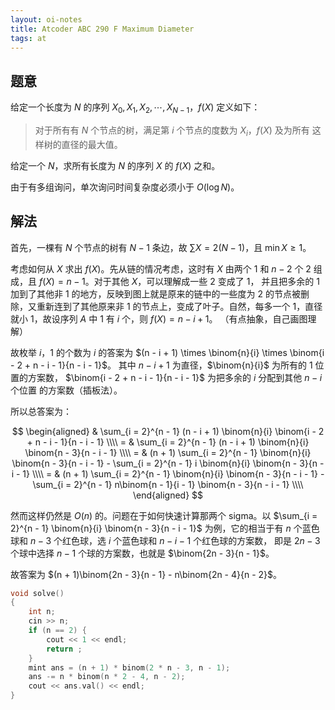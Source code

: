 ```yaml
---
layout: oi-notes
title: Atcoder ABC 290 F Maximum Diameter
tags: at
---
```


## 题意

给定一个长度为 $N$ 的序列 $X_0, X_1, X_2, \cdots, X_{N-1}$，$f(X)$ 定义如下：

> 对于所有有 $N$ 个节点的树，满足第 $i$ 个节点的度数为 $X_i$，$f(X)$ 及为所有
> 这样树的直径的最大值。

给定一个 $N$，求所有长度为 $N$ 的序列 $X$ 的 $f(X)$ 之和。

由于有多组询问，单次询问时间复杂度必须小于 $O(\log N)$。

## 解法

首先，一棵有 $N$ 个节点的树有 $N-1$ 条边，故 $\sum X = 2(N - 1)$，且 
$\min{X} \ge 1$。

考虑如何从 $X$ 求出 $f(X)$。先从链的情况考虑，这时有 $X$ 由两个 $1$ 和 $n - 2$
个 $2$ 组成，且 $f(X) = n - 1$。对于其他 $X$，可以理解成一些 $2$ 变成了 $1$，
并且把多余的 $1$ 加到了其他非 $1$ 的地方，反映到图上就是原来的链中的一些度为 $2$
的节点被删除，又重新连到了其他原来非 $1$ 的节点上，变成了叶子。自然，每多一个 
$1$，直径就小 $1$，故设序列 $A$ 中 $1$ 有 $i$ 个，则 $f(X) = n - i + 1$。
（有点抽象，自己画图理解）

故枚举 $i$，$1$ 的个数为 $i$ 的答案为 
$(n - i + 1) \times \binom{n}{i} \times \binom{i - 2 + n - i - 1}{n - i - 1}$。
其中 $n - i + 1$ 为直径，$\binom{n}{i}$ 为所有的 $1$ 位置的方案数，
$\binom{i - 2 + n - i - 1}{n - i - 1}$ 为把多余的 $i$ 分配到其他 $n - i$ 个位置
的方案数（插板法）。

所以总答案为：

$$
\begin{aligned}
  & \sum_{i = 2}^{n - 1} (n - i + 1) \binom{n}{i} \binom{i - 2 + n - i - 1}{n - i - 1} \\\\
= & \sum_{i = 2}^{n - 1} (n - i + 1) \binom{n}{i} \binom{n - 3}{n - i - 1} \\\\
= & (n + 1) \sum_{i = 2}^{n - 1} \binom{n}{i} \binom{n - 3}{n - i - 1} - \sum_{i = 2}^{n - 1} i \binom{n}{i} \binom{n - 3}{n - i - 1} \\\\
= & (n + 1) \sum_{i = 2}^{n - 1} \binom{n}{i} \binom{n - 3}{n - i - 1} - \sum_{i = 2}^{n - 1} n\binom{n - 1}{i - 1} \binom{n - 3}{n - i - 1} \\\\
\end{aligned}
$$

然而这样仍然是 $O(n)$ 的。问题在于如何快速计算那两个 sigma。以 
$\sum_{i = 2}^{n - 1} \binom{n}{i} \binom{n - 3}{n - i - 1}$ 为例，它的相当于有
$n$ 个蓝色球和 $n - 3$ 个红色球，选 $i$ 个蓝色球和 $n - i - 1$ 个红色球的方案数，
即是 $2n - 3$ 个球中选择 $n - 1$ 个球的方案数，也就是 $\binom{2n - 3}{n - 1}$。

故答案为 $(n + 1)\binom{2n - 3}{n - 1} - n\binom{2n - 4}{n - 2}$。

```cpp
void solve()
{
    int n;
    cin >> n;
    if (n == 2) {
        cout << 1 << endl;
        return ;
    }
    mint ans = (n + 1) * binom(2 * n - 3, n - 1);
    ans -= n * binom(n * 2 - 4, n - 2);
    cout << ans.val() << endl;
}
```
